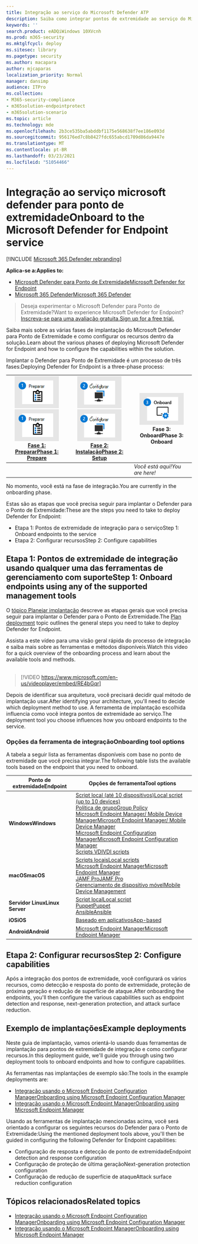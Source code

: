 ```yaml
---
title: Integração ao serviço do Microsoft Defender ATP
description: Saiba como integrar pontos de extremidade ao serviço do Microsoft Defender ATP
keywords: ''
search.product: eADQiWindows 10XVcnh
ms.prod: m365-security
ms.mktglfcycl: deploy
ms.sitesec: library
ms.pagetype: security
ms.author: macapara
author: mjcaparas
localization_priority: Normal
manager: dansimp
audience: ITPro
ms.collection:
- M365-security-compliance
- m365solution-endpointprotect
- m365solution-scenario
ms.topic: article
ms.technology: mde
ms.openlocfilehash: 2b3ce535ba5abddbf1175e568638f7ee186e093d
ms.sourcegitcommit: 956176ed7c8b8427fdc655abcd1709d86da9447e
ms.translationtype: MT
ms.contentlocale: pt-BR
ms.lasthandoff: 03/23/2021
ms.locfileid: "51054466"
---
```

# <a name="onboard-to-the-microsoft-defender-for-endpoint-service"></a><span data-ttu-id="93948-103">Integração ao serviço microsoft defender para ponto de extremidade</span><span class="sxs-lookup"><span data-stu-id="93948-103">Onboard to the Microsoft Defender for Endpoint service</span></span>

[!INCLUDE [Microsoft 365 Defender rebranding](../../includes/microsoft-defender.md)]

<span data-ttu-id="93948-104">**Aplica-se a:**</span><span class="sxs-lookup"><span data-stu-id="93948-104">**Applies to:**</span></span>
- [<span data-ttu-id="93948-105">Microsoft Defender para Ponto de Extremidade</span><span class="sxs-lookup"><span data-stu-id="93948-105">Microsoft Defender for Endpoint</span></span>](https://go.microsoft.com/fwlink/p/?linkid=2146631)
- [<span data-ttu-id="93948-106">Microsoft 365 Defender</span><span class="sxs-lookup"><span data-stu-id="93948-106">Microsoft 365 Defender</span></span>](https://go.microsoft.com/fwlink/?linkid=2118804)


> <span data-ttu-id="93948-107">Deseja experimentar o Microsoft Defender para Ponto de Extremidade?</span><span class="sxs-lookup"><span data-stu-id="93948-107">Want to experience Microsoft Defender for Endpoint?</span></span> [<span data-ttu-id="93948-108">Inscreva-se para uma avaliação gratuita.</span><span class="sxs-lookup"><span data-stu-id="93948-108">Sign up for a free trial.</span></span>](https://www.microsoft.com/microsoft-365/windows/microsoft-defender-atp?ocid=docs-wdatp-exposedapis-abovefoldlink)

<span data-ttu-id="93948-109">Saiba mais sobre as várias fases de implantação do Microsoft Defender para Ponto de Extremidade e como configurar os recursos dentro da solução.</span><span class="sxs-lookup"><span data-stu-id="93948-109">Learn about the various phases of deploying Microsoft Defender for Endpoint and how to configure the capabilities within the solution.</span></span> 

<span data-ttu-id="93948-110">Implantar o Defender para Ponto de Extremidade é um processo de três fases:</span><span class="sxs-lookup"><span data-stu-id="93948-110">Deploying Defender for Endpoint is a three-phase process:</span></span>

| <span data-ttu-id="93948-111">[![fase de implantação - preparar](images/phase-diagrams/prepare.png)](prepare-deployment.md)</span><span class="sxs-lookup"><span data-stu-id="93948-111">[![deployment phase - prepare](images/phase-diagrams/prepare.png)](prepare-deployment.md)</span></span><br>[<span data-ttu-id="93948-112">Fase 1: Preparar</span><span class="sxs-lookup"><span data-stu-id="93948-112">Phase 1: Prepare</span></span>](prepare-deployment.md) | <span data-ttu-id="93948-113">[![fase de implantação - instalação](images/phase-diagrams/setup.png)](production-deployment.md)</span><span class="sxs-lookup"><span data-stu-id="93948-113">[![deployment phase - setup](images/phase-diagrams/setup.png)](production-deployment.md)</span></span><br>[<span data-ttu-id="93948-114">Fase 2: Instalação</span><span class="sxs-lookup"><span data-stu-id="93948-114">Phase 2: Setup</span></span>](production-deployment.md) | ![fase de implantação - onboard](images/phase-diagrams/onboard.png)<br><span data-ttu-id="93948-116">Fase 3: Onboard</span><span class="sxs-lookup"><span data-stu-id="93948-116">Phase 3: Onboard</span></span> |
| ----- | ----- | ----- |
| | |<span data-ttu-id="93948-117">*Você está aqui!*</span><span class="sxs-lookup"><span data-stu-id="93948-117">*You are here!*</span></span>|

<span data-ttu-id="93948-118">No momento, você está na fase de integração.</span><span class="sxs-lookup"><span data-stu-id="93948-118">You are currently in the onboarding phase.</span></span>

<span data-ttu-id="93948-119">Estas são as etapas que você precisa seguir para implantar o Defender para o Ponto de Extremidade:</span><span class="sxs-lookup"><span data-stu-id="93948-119">These are the steps you need to take to deploy Defender for Endpoint:</span></span>

- <span data-ttu-id="93948-120">Etapa 1: Pontos de extremidade de integração para o serviço</span><span class="sxs-lookup"><span data-stu-id="93948-120">Step 1: Onboard endpoints to the service</span></span> 
- <span data-ttu-id="93948-121">Etapa 2: Configurar recursos</span><span class="sxs-lookup"><span data-stu-id="93948-121">Step 2: Configure capabilities</span></span> 

## <a name="step-1-onboard-endpoints-using-any-of-the-supported-management-tools"></a><span data-ttu-id="93948-122">Etapa 1: Pontos de extremidade de integração usando qualquer uma das ferramentas de gerenciamento com suporte</span><span class="sxs-lookup"><span data-stu-id="93948-122">Step 1: Onboard endpoints using any of the supported management tools</span></span>
<span data-ttu-id="93948-123">O [tópico Planejar implantação](deployment-strategy.md) descreve as etapas gerais que você precisa seguir para implantar o Defender para o Ponto de Extremidade.</span><span class="sxs-lookup"><span data-stu-id="93948-123">The [Plan deployment](deployment-strategy.md) topic outlines the general steps you need to take to deploy Defender for Endpoint.</span></span>  


<span data-ttu-id="93948-124">Assista a este vídeo para uma visão geral rápida do processo de integração e saiba mais sobre as ferramentas e métodos disponíveis.</span><span class="sxs-lookup"><span data-stu-id="93948-124">Watch this video for a quick overview of the onboarding process and learn about the available tools and methods.</span></span>
<br />
<br />

> [!VIDEO https://www.microsoft.com/en-us/videoplayer/embed/RE4bGqr]



<span data-ttu-id="93948-125">Depois de identificar sua arquitetura, você precisará decidir qual método de implantação usar.</span><span class="sxs-lookup"><span data-stu-id="93948-125">After identifying your architecture, you'll need to decide which deployment method to use.</span></span> <span data-ttu-id="93948-126">A ferramenta de implantação escolhida influencia como você integra pontos de extremidade ao serviço.</span><span class="sxs-lookup"><span data-stu-id="93948-126">The deployment tool you choose influences how you onboard endpoints to the service.</span></span> 

### <a name="onboarding-tool-options"></a><span data-ttu-id="93948-127">Opções da ferramenta de integração</span><span class="sxs-lookup"><span data-stu-id="93948-127">Onboarding tool options</span></span>

<span data-ttu-id="93948-128">A tabela a seguir lista as ferramentas disponíveis com base no ponto de extremidade que você precisa integrar.</span><span class="sxs-lookup"><span data-stu-id="93948-128">The following table lists the available tools based on the endpoint that you need to onboard.</span></span>

| <span data-ttu-id="93948-129">Ponto de extremidade</span><span class="sxs-lookup"><span data-stu-id="93948-129">Endpoint</span></span>     | <span data-ttu-id="93948-130">Opções de ferramenta</span><span class="sxs-lookup"><span data-stu-id="93948-130">Tool options</span></span>                       |
|--------------|------------------------------------------|
| <span data-ttu-id="93948-131">**Windows**</span><span class="sxs-lookup"><span data-stu-id="93948-131">**Windows**</span></span>  |  [<span data-ttu-id="93948-132">Script local (até 10 dispositivos)</span><span class="sxs-lookup"><span data-stu-id="93948-132">Local script (up to 10 devices)</span></span>](configure-endpoints-script.md) <br>  [<span data-ttu-id="93948-133">Política de grupo</span><span class="sxs-lookup"><span data-stu-id="93948-133">Group Policy</span></span>](configure-endpoints-gp.md) <br>  [<span data-ttu-id="93948-134">Microsoft Endpoint Manager/ Mobile Device Manager</span><span class="sxs-lookup"><span data-stu-id="93948-134">Microsoft Endpoint Manager/ Mobile Device Manager</span></span>](configure-endpoints-mdm.md) <br>   [<span data-ttu-id="93948-135">Microsoft Endpoint Configuration Manager</span><span class="sxs-lookup"><span data-stu-id="93948-135">Microsoft Endpoint Configuration Manager</span></span>](configure-endpoints-sccm.md) <br> [<span data-ttu-id="93948-136">Scripts VDI</span><span class="sxs-lookup"><span data-stu-id="93948-136">VDI scripts</span></span>](configure-endpoints-vdi.md)   |
| <span data-ttu-id="93948-137">**macOS**</span><span class="sxs-lookup"><span data-stu-id="93948-137">**macOS**</span></span>    | [<span data-ttu-id="93948-138">Scripts locais</span><span class="sxs-lookup"><span data-stu-id="93948-138">Local scripts</span></span>](mac-install-manually.md) <br> [<span data-ttu-id="93948-139">Microsoft Endpoint Manager</span><span class="sxs-lookup"><span data-stu-id="93948-139">Microsoft Endpoint Manager</span></span>](mac-install-with-intune.md) <br> [<span data-ttu-id="93948-140">JAMF Pro</span><span class="sxs-lookup"><span data-stu-id="93948-140">JAMF Pro</span></span>](mac-install-with-jamf.md) <br> [<span data-ttu-id="93948-141">Gerenciamento de dispositivo móvel</span><span class="sxs-lookup"><span data-stu-id="93948-141">Mobile Device Management</span></span>](mac-install-with-other-mdm.md) |
| <span data-ttu-id="93948-142">**Servidor Linux**</span><span class="sxs-lookup"><span data-stu-id="93948-142">**Linux Server**</span></span> | [<span data-ttu-id="93948-143">Script local</span><span class="sxs-lookup"><span data-stu-id="93948-143">Local script</span></span>](linux-install-manually.md) <br> [<span data-ttu-id="93948-144">Puppet</span><span class="sxs-lookup"><span data-stu-id="93948-144">Puppet</span></span>](linux-install-with-puppet.md) <br> [<span data-ttu-id="93948-145">Ansible</span><span class="sxs-lookup"><span data-stu-id="93948-145">Ansible</span></span>](linux-install-with-ansible.md)|
| <span data-ttu-id="93948-146">**iOS**</span><span class="sxs-lookup"><span data-stu-id="93948-146">**iOS**</span></span>      | [<span data-ttu-id="93948-147">Baseado em aplicativos</span><span class="sxs-lookup"><span data-stu-id="93948-147">App-based</span></span>](ios-install.md)                                |
| <span data-ttu-id="93948-148">**Android**</span><span class="sxs-lookup"><span data-stu-id="93948-148">**Android**</span></span>  | [<span data-ttu-id="93948-149">Microsoft Endpoint Manager</span><span class="sxs-lookup"><span data-stu-id="93948-149">Microsoft Endpoint Manager</span></span>](android-intune.md)               | 


## <a name="step-2-configure-capabilities"></a><span data-ttu-id="93948-150">Etapa 2: Configurar recursos</span><span class="sxs-lookup"><span data-stu-id="93948-150">Step 2: Configure capabilities</span></span>
<span data-ttu-id="93948-151">Após a integração dos pontos de extremidade, você configurará os vários recursos, como detecção e resposta do ponto de extremidade, proteção de próxima geração e redução de superfície de ataque.</span><span class="sxs-lookup"><span data-stu-id="93948-151">After onboarding the endpoints, you'll then configure the various capabilities such as endpoint detection and response, next-generation protection, and attack surface reduction.</span></span> 


## <a name="example-deployments"></a><span data-ttu-id="93948-152">Exemplo de implantações</span><span class="sxs-lookup"><span data-stu-id="93948-152">Example deployments</span></span>
<span data-ttu-id="93948-153">Neste guia de implantação, vamos orientá-lo usando duas ferramentas de implantação para pontos de extremidade de integração e como configurar recursos.</span><span class="sxs-lookup"><span data-stu-id="93948-153">In this deployment guide, we'll guide you through using two deployment tools to onboard endpoints and how to configure capabilities.</span></span>

<span data-ttu-id="93948-154">As ferramentas nas implantações de exemplo são:</span><span class="sxs-lookup"><span data-stu-id="93948-154">The tools in the example deployments are:</span></span>
- [<span data-ttu-id="93948-155">Integração usando o Microsoft Endpoint Configuration Manager</span><span class="sxs-lookup"><span data-stu-id="93948-155">Onboarding using Microsoft Endpoint Configuration Manager</span></span>](onboarding-endpoint-configuration-manager.md)
- [<span data-ttu-id="93948-156">Integração usando o Microsoft Endpoint Manager</span><span class="sxs-lookup"><span data-stu-id="93948-156">Onboarding using Microsoft Endpoint Manager</span></span>](onboarding-endpoint-manager.md)

<span data-ttu-id="93948-157">Usando as ferramentas de implantação mencionadas acima, você será orientado a configurar os seguintes recursos do Defender para o Ponto de Extremidade:</span><span class="sxs-lookup"><span data-stu-id="93948-157">Using the mentioned deployment tools above, you'll then be guided in configuring the following Defender for Endpoint capabilities:</span></span>
- <span data-ttu-id="93948-158">Configuração de resposta e detecção de ponto de extremidade</span><span class="sxs-lookup"><span data-stu-id="93948-158">Endpoint detection and response configuration</span></span>
- <span data-ttu-id="93948-159">Configuração de proteção de última geração</span><span class="sxs-lookup"><span data-stu-id="93948-159">Next-generation protection configuration</span></span>
- <span data-ttu-id="93948-160">Configuração de redução de superfície de ataque</span><span class="sxs-lookup"><span data-stu-id="93948-160">Attack surface reduction configuration</span></span>

## <a name="related-topics"></a><span data-ttu-id="93948-161">Tópicos relacionados</span><span class="sxs-lookup"><span data-stu-id="93948-161">Related topics</span></span>
- [<span data-ttu-id="93948-162">Integração usando o Microsoft Endpoint Configuration Manager</span><span class="sxs-lookup"><span data-stu-id="93948-162">Onboarding using Microsoft Endpoint Configuration Manager</span></span>](onboarding-endpoint-configuration-manager.md)
- [<span data-ttu-id="93948-163">Integração usando o Microsoft Endpoint Manager</span><span class="sxs-lookup"><span data-stu-id="93948-163">Onboarding using Microsoft Endpoint Manager</span></span>](onboarding-endpoint-manager.md)

